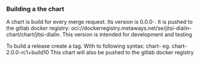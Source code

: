 ### Building a the chart
A chart is build for every merge request. Its version is 0.0.0-<short commit sha>. It is pushed to the gitlab docker registry: oci://dockerregistry.metaways.net/se/jitsi-dialin-chart/chart/jitsi-dialin.
This version is intended for development and testing

To build a release create a tag. With to following syntax: chart-<semantic version> eg. chart-2.0.0-rc1+build10
This chart will also be pushed to the gitlab docker registry